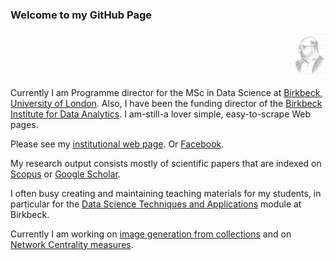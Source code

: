 ### Welcome to my GitHub Page

<div align="right">
  <img src="./imgs/ale-caricature2.jpg" width="10%">
</div>

Currently I am Programme director for the MSc in Data Science at [Birkbeck, University of London](https://www.bbk.ac.uk/). 
Also, I have been the funding director of the [Birkbeck Institute for Data Analytics](https://www.bbk.ac.uk/research/centres/birkbeck-institute-for-data-analytics/). 
I am-still-a lover simple, easy-to-scrape Web pages.

Please see my [institutional web page](https://www.bbk.ac.uk/our-staff/profile/8920719/alessandro-provetti). 
Or [Facebook](https://www.facebook.com/alessandro.provetti/). 

My research output consists mostly of scientific papers that are indexed on [Scopus](https://www.scopus.com/authid/detail.uri?authorId=6603433202) or [Google Scholar](https://scholar.google.it/citations?user=pwOBPBQAAAAJ). 

I often busy creating and maintaining teaching materials for my students, in particular for the [Data Science Techniques and Applications](https://ale66.github.io/dsta/) module at Birkbeck.

Currently I am working on [image generation from collections](https://ale66.github.io/VA-design-generator/) and on [Network Centrality measures](https://github.com/ale66/Montecarlo-Potential-Gain).
